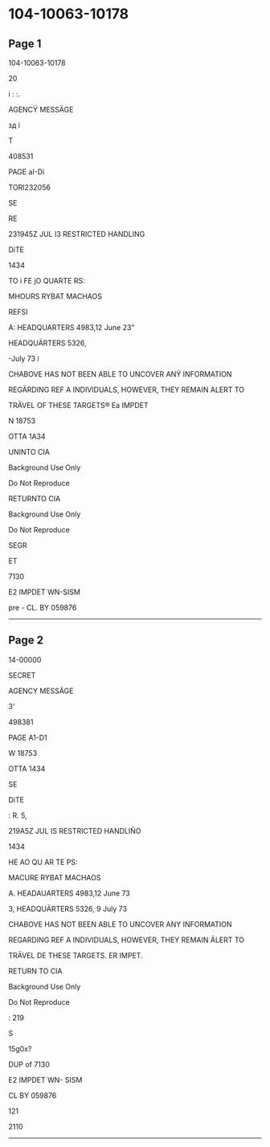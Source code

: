 # 104-10063-10178

## Page 1

104-10063-10178

20

i : :.

AGENCŸ MESSÄGE

зд і

T

408531

PAGE aI-Di

TORI232056

SE

RE

231945Z JUL I3 RESTRICTED HANDLING

DiTE

1434

TO i FE jO QUARTE RS:

MHOURS RYBAT MACHAOS

REFSI

A: HEADQUARTERS 4983,12 June 23"

HEADQUÄRTERS 5326,

-July 73 i

CHABOVE HAS NOT BEEN ABLE TO UNCOVER ANŸ INFORMATION

REGÄRDING REF A INDIVIDUALS, HOWEVER, THEY REMAIN ALERT TO

TRÄVEL OF THESE TARGETS® Ea IMPDET

N 18753

OTTA 1A34

UNINTO CIA

Background Use Only

Do Not Reproduce

RETURNTO CIA

Background Use Only

Do Not Reproduce

SEGR

ET

7130

E2 IMPDET WN-SISM

pre - CL. BY 059876

---

## Page 2

14-00000

SECRET

AGENCY MESSÄGE

3'

498381

PAGE A1-D1

W 18753

OTTA 1434

SE

DiTE

: R. 5,

219A5Z JUL IS RESTRICTED HANDLIÑO

1434

HE AO QU AR TE PS:

MACURE RYBAT MACHAOS

A. HEADAUARTERS 4983,12 June 73

3, HEADQUÄRTERS 5326, 9 July 73

CHABOVE HAS NOT BEEN ABLE TO UNCOVER ANY INFORMATION

REGARDING REF A INDIVIDUALS, HOWEVER, THEY REMAIN ÄLERT TO

TRÄVEL DE THESE TARGETS. ER IMPET.

RETURN TO CIA

Background Use Only

Do Not Reproduce

: 219

S

15g0x?

DUP of 7130

E2 IMPDET WN- SISM

CL BY 059876

121

2110

---

